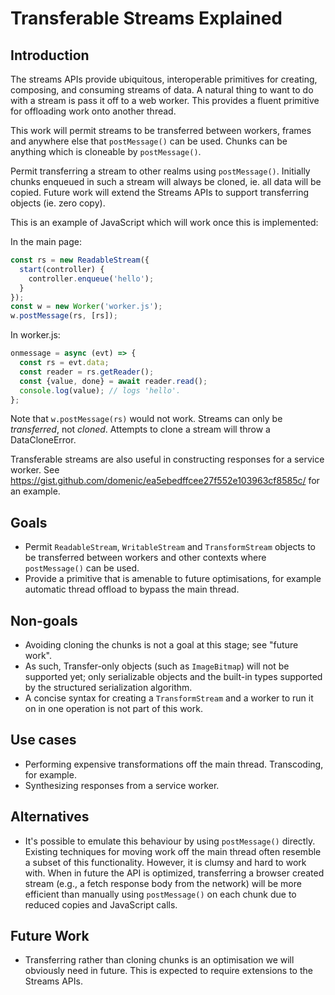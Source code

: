 # Transferable Streams Explained


## Introduction

The streams APIs provide ubiquitous, interoperable primitives for creating, composing, and consuming streams of data. A
natural thing to want to do with a stream is pass it off to a web worker. This provides a fluent primitive for
offloading work onto another thread.

This work will permit streams to be transferred between workers, frames and anywhere else that `postMessage()` can be
used. Chunks can be anything which is cloneable by `postMessage()`.

Permit transferring a stream to other realms using `postMessage()`. Initially chunks enqueued in such a stream will
always be cloned, ie. all data will be copied. Future work will extend the Streams APIs to support transferring objects
(ie. zero copy).

This is an example of JavaScript which will work once this is implemented:

In the main page:

```javascript
const rs = new ReadableStream({
  start(controller) {
    controller.enqueue('hello');
  }
});
const w = new Worker('worker.js');
w.postMessage(rs, [rs]);
```

In worker.js:

```javascript
onmessage = async (evt) => {
  const rs = evt.data;
  const reader = rs.getReader();
  const {value, done} = await reader.read();
  console.log(value); // logs 'hello'.
};
```

Note that `w.postMessage(rs)` would not work. Streams can only be _transferred_, not _cloned_. Attempts to clone a
stream will throw a DataCloneError.

Transferable streams are also useful in constructing responses for a service worker. See
https://gist.github.com/domenic/ea5ebedffcee27f552e103963cf8585c/ for an example.

## Goals

*   Permit `ReadableStream`, `WritableStream` and `TransformStream` objects to be transferred between workers and other
    contexts where `postMessage()` can be used.
*   Provide a primitive that is amenable to future optimisations, for example automatic thread offload to bypass the
    main thread.

## Non-goals

*   Avoiding cloning the chunks is not a goal at this stage; see "future work".
*   As such, Transfer-only objects (such as `ImageBitmap`) will not be supported yet; only serializable objects and the
    built-in types supported by the structured serialization algorithm.
*   A concise syntax for creating a `TransformStream` and a worker to run it on in one operation is not part of this
    work.

## Use cases

*   Performing expensive transformations off the main thread. Transcoding, for example.
*   Synthesizing responses from a service worker.

## Alternatives

*   It's possible to emulate this behaviour by using `postMessage()` directly. Existing techniques for moving work
    off the main thread often resemble a subset of this functionality. However, it is clumsy and hard to work with. When
    in future the API is optimized, transferring a browser created stream (e.g., a fetch response body from the network)
    will be more efficient than manually using `postMessage()` on each chunk due to reduced copies and JavaScript calls.

## Future Work

*   Transferring rather than cloning chunks is an optimisation we will obviously need in future. This is expected to
    require extensions to the Streams APIs.
